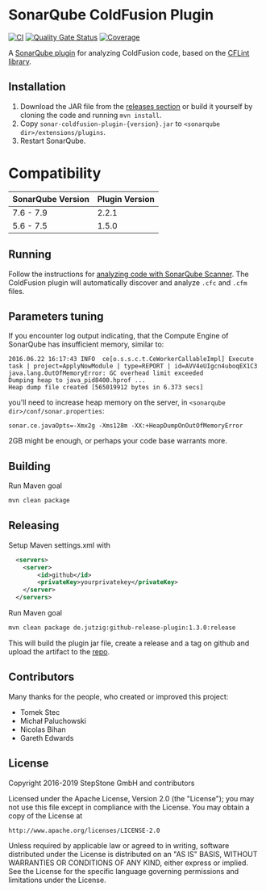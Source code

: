 # SonarQube ColdFusion Plugin
[![CI](https://github.com/stepstone-tech/sonar-coldfusion/actions/workflows/ci.yml/badge.svg)](https://github.com/stepstone-tech/sonar-coldfusion/actions/workflows/ci.yml) [![Quality Gate Status](https://sonarcloud.io/api/project_badges/measure?project=stepstone-tech_sonar-coldfusion&metric=alert_status)](https://sonarcloud.io/dashboard?id=stepstone-tech_sonar-coldfusion) [![Coverage](https://sonarcloud.io/api/project_badges/measure?project=stepstone-tech_sonar-coldfusion&metric=coverage)](https://sonarcloud.io/dashboard?id=stepstone-tech_sonar-coldfusion)

A [SonarQube plugin](http://www.sonarqube.org/) for analyzing ColdFusion code, based on the [CFLint library](https://github.com/cflint/CFLint).

## Installation

1. Download the JAR file from the [releases section](https://github.com/stepstone-tech/sonar-coldfusion/releases) or build it yourself by cloning the code and running `mvn install`.
1. Copy `sonar-coldfusion-plugin-{version}.jar` to `<sonarqube dir>/extensions/plugins`.
1. Restart SonarQube.

# Compatibility

SonarQube Version | Plugin Version
------------------|---------------
7.6 - 7.9         | 2.2.1
5.6 - 7.5         | 1.5.0

## Running

Follow the instructions for [analyzing code with SonarQube Scanner](http://docs.sonarqube.org/display/SCAN/Analyzing+with+SonarQube+Scanner). The ColdFusion plugin will automatically discover and analyze `.cfc` and `.cfm` files.

## Parameters tuning

If you encounter log output indicating, that the Compute Engine of SonarQube has insufficient memory, similar to:

```
2016.06.22 16:17:43 INFO  ce[o.s.s.c.t.CeWorkerCallableImpl] Execute task | project=ApplyNowModule | type=REPORT | id=AVV4eUIgcn4uboqEX1C3
java.lang.OutOfMemoryError: GC overhead limit exceeded
Dumping heap to java_pid8400.hprof ...
Heap dump file created [565019912 bytes in 6.373 secs]
```

you'll need to increase heap memory on the server, in `<sonarqube dir>/conf/sonar.properties`:

```
sonar.ce.javaOpts=-Xmx2g -Xms128m -XX:+HeapDumpOnOutOfMemoryError
```

2GB might be enough, or perhaps your code base warrants more.

## Building

Run Maven goal

```bash
mvn clean package
```

## Releasing

Setup Maven settings.xml with

```xml
  <servers>
    <server>
        <id>github</id>
        <privateKey>yourprivatekey</privateKey>
    </server>
  </servers>
```

Run Maven goal

```bash
mvn clean package de.jutzig:github-release-plugin:1.3.0:release 
```

This will build the plugin jar file, create a release and a tag on github and upload the artifact to
the [repo](https://github.com/stepstone-tech/sonar-coldfusion).
## Contributors	

Many thanks for the people, who created or improved this project:

 - Tomek Stec
 - Michał Paluchowski 
 - Nicolas Bihan
 - Gareth Edwards
 
## License

Copyright 2016-2019 StepStone GmbH
          and contributors


Licensed under the Apache License, Version 2.0 (the "License"); you may not use this file except in compliance with the License. You may obtain a copy of the License at

    http://www.apache.org/licenses/LICENSE-2.0

Unless required by applicable law or agreed to in writing, software distributed under the License is distributed on an "AS IS" BASIS, WITHOUT WARRANTIES OR CONDITIONS OF ANY KIND, either express or implied. See the License for the specific language governing permissions and limitations under the License.
